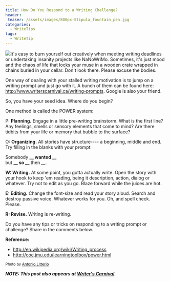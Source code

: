 ```yaml
---
title: How Do You Respond to a Writing Challenge?
header:
 teaser: /assets/images/800px-Stipula_fountain_pen.jpg
categories:
  - WriteTips
tags:
  - WriteTip
---
```

<img src="https://douglangille.github.io/assets/images/800px-Stipula_fountain_pen.jpg">It's easy to burn yourself out creatively when meeting writing deadlines or undertaking insanity projects like NaNoWriMo. Sometimes, it's just mood and the chaos of life that locks your muse in a wooden crate wrapped in chains buried in your cellar. Don't look there. Please excuse the bodies.

One way of dealing with your stalled writing motivation is to jump on a writing prompt and just go with it. A bunch of them can be found here: <a href="http://www.writerscarnival.ca/writing-prompts">http://www.writerscarnival.ca/writing-prompts</a>. Google is also your friend.

So, you have your seed idea. Where do you begin?

One method is called the POWER system:

P: **Planning.** Engage in a little pre-writing brainstorm. What is the first line? Any feelings, smells or sensory elements that come to mind? Are there tidbits from your life or memory that bubble to the surface?

O: **Organizing.** All stories have structure---- a beginning, middle and end. Try filling in the blanks with your prompt:

> 
  Somebody **__ wanted __**   
but **__ so __** then *__*.


**W: Writing.** At some point, you gotta actually write. Open the story with your hook to keep 'em reading, being it description, action, dialog or whatever. Try not to edit as you go. Blaze forward while the juices are hot.

**E: Editing.** Change the font-size and read your story aloud. Search and destroy passive voice. Whatever works for you. Oh, and spell check. Please.

**R: Revise.** Writing is re-writing.

Do you have any tips or tricks on responding to a writing prompt or challenge? Share in the comments below.

**Reference:**

<ul>
  <li><a href="http://en.wikipedia.org/wiki/Writing_process">http://en.wikipedia.org/wiki/Writing_process</a></li>
  <li><a href="http://coe.jmu.edu/learningtoolbox/power.html">http://coe.jmu.edu/learningtoolbox/power.html</a></li>
</ul>

<small>Photo by <a href="https://commons.wikimedia.org/wiki/File:Stipula_fountain_pen.jpg" target="_blank">Antonio Litterio</a></small>

***NOTE: This post also appears at <a href="http://www.writerscarnival.ca/respond-writing-challenge/">Writer's Carnival</a>.***